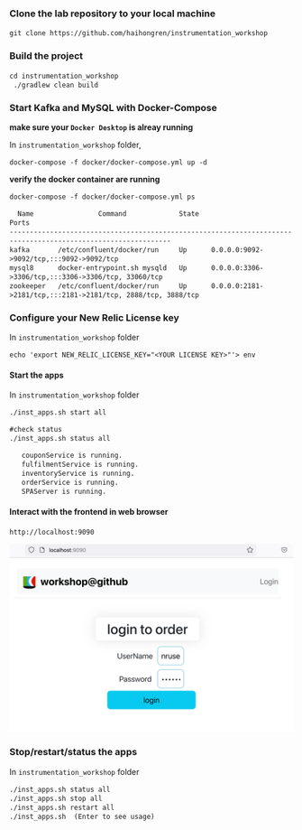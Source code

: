 ### Clone the lab repository to your local machine
```Shell
git clone https://github.com/haihongren/instrumentation_workshop

```
### Build the project
```
cd instrumentation_workshop
 ./gradlew clean build
```
### Start Kafka and MySQL with Docker-Compose
**make sure your `Docker Desktop` is alreay running**  

In `instrumentation_workshop` folder,  
```
docker-compose -f docker/docker-compose.yml up -d
```

**verify the docker container are running**
```
docker-compose -f docker/docker-compose.yml ps
```
```
  Name                Command             State                              Ports
--------------------------------------------------------------------------------------------------------------
kafka       /etc/confluent/docker/run     Up      0.0.0.0:9092->9092/tcp,:::9092->9092/tcp
mysql8      docker-entrypoint.sh mysqld   Up      0.0.0.0:3306->3306/tcp,:::3306->3306/tcp, 33060/tcp
zookeeper   /etc/confluent/docker/run     Up      0.0.0.0:2181->2181/tcp,:::2181->2181/tcp, 2888/tcp, 3888/tcp

```

### Configure your New Relic License key 
In `instrumentation_workshop` folder
```
echo 'export NEW_RELIC_LICENSE_KEY="<YOUR LICENSE KEY>"'> env
```

#### Start the apps 
In `instrumentation_workshop` folder
```
./inst_apps.sh start all
```
```
#check status 
./inst_apps.sh status all
```
```
   couponService is running.
   fulfilmentService is running.
   inventoryService is running.
   orderService is running.
   SPAServer is running.
```

#### Interact with the frontend in web browser
```
http://localhost:9090

```
![Lab Diagram](assets/images/loginScreen.png)


### Stop/restart/status the apps
In `instrumentation_workshop` folder
```
./inst_apps.sh status all
./inst_apps.sh stop all
./inst_apps.sh restart all
./inst_apps.sh  (Enter to see usage) 
```

